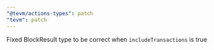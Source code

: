 ```yaml
---
"@tevm/actions-types": patch
"tevm": patch
---
```


Fixed BlockResult type to be correct when `includeTransactions` is true
